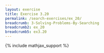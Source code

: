 ```yaml
---
layout: exercise
title: Exercise 3.20
permalink: /search-exercises/ex_20/
breadcrumb: 3-Solving-Problems-By-Searching
breadcrumb2: ex_20
breadcrumb5: ex3.20
---
```


{% include mathjax_support %}

